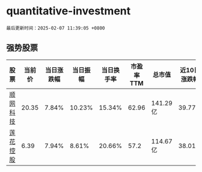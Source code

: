 # quantitative-investment

`最后更新时间：2025-02-07 11:39:05 +0800`

## 强势股票

|股票|当前价|当日涨跌幅|当日振幅|当日换手率|市盈率TTM|总市值|近10日涨跌幅|
|----|----|----|----|----|----|----|----|
|[顺网科技](https://xueqiu.com/S/SZ300113)|20.35|7.84%|10.23%|15.34%|62.96|141.29亿|39.77%|
|[莲花控股](https://xueqiu.com/S/SH600186)|6.39|7.94%|8.61%|20.66%|57.2|114.67亿|38.01%|
